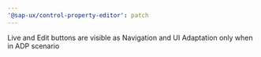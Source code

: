 ```yaml
---
'@sap-ux/control-property-editor': patch
---
```


Live and Edit buttons are visible as Navigation and UI Adaptation only when in ADP scenario
